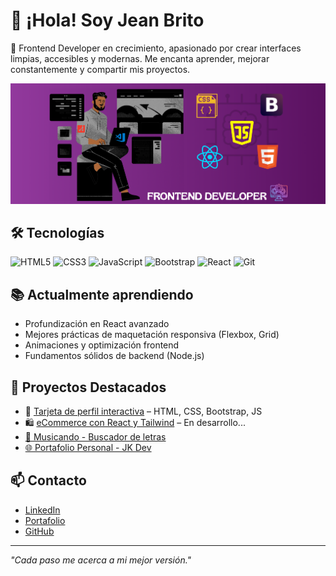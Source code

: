 
# 👋 ¡Hola! Soy Jean Brito

🎯 Frontend Developer en crecimiento, apasionado por crear interfaces limpias, accesibles y modernas. Me encanta aprender, mejorar constantemente y compartir mis proyectos.

![Portada](https://github.com/jbritoc17/jbritoc17/raw/main/portadagithub3.png)

## 🛠️ Tecnologías

![HTML5](https://img.shields.io/badge/HTML-E34F26?style=flat&logo=html5&logoColor=white)
![CSS3](https://img.shields.io/badge/CSS-1572B6?style=flat&logo=css3&logoColor=white)
![JavaScript](https://img.shields.io/badge/JavaScript-F7DF1E?style=flat&logo=javascript&logoColor=black)
![Bootstrap](https://img.shields.io/badge/Bootstrap-7952B3?style=flat&logo=bootstrap&logoColor=white)
![React](https://img.shields.io/badge/React-61DAFB?style=flat&logo=react&logoColor=black)
![Git](https://img.shields.io/badge/Git-F05032?style=flat&logo=git&logoColor=white)

## 📚 Actualmente aprendiendo
- Profundización en React avanzado
- Mejores prácticas de maquetación responsiva (Flexbox, Grid)
- Animaciones y optimización frontend
- Fundamentos sólidos de backend (Node.js)

## 🚀 Proyectos Destacados

- 🎴 [Tarjeta de perfil interactiva](https://jbritoc17.github.io/proyecto-tarjeta) – HTML, CSS, Bootstrap, JS  
- 🛍️ [eCommerce con React y Tailwind](https://app.netlify.com/sites/dalanyecomercefrontend/) – En desarrollo...
- [🎵 Musicando - Buscador de letras](https://github.com/jbritoc17/musicando)
- [🌐 Portafolio Personal - JK Dev](https://portafoliojkdev.netlify.app/)

## 📫 Contacto

- [LinkedIn](https://www.linkedin.com/in/jean-carlos-augusto-brito-cuesta-396a50241/)
- [Portafolio](https://portafoliojkdev.netlify.app/)
- [GitHub](https://github.com/jbritoc17)

---


*"Cada paso me acerca a mi mejor versión."*
